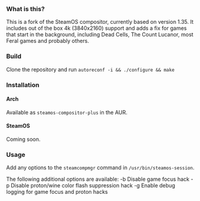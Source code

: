### What is this?
This is a fork of the SteamOS compositor, currently based on version 1.35.
It includes out of the box 4k (3840x2160) support and adds a fix for games that start in the background, including Dead Cells, The Count Lucanor, most Feral games and probably others.

### Build
Clone the repository and run
`autoreconf -i && ./configure && make`

### Installation
#### Arch
Available as `steamos-compositor-plus` in the AUR.

#### SteamOS
Coming soon.

### Usage
Add any options to the `steamcompmgr` command in `/usr/bin/steamos-session`.

The following additional options are available:
	-b    Disable game focus hack
	-p    Disable proton/wine color flash suppression hack
	-g    Enable debug logging for game focus and proton hacks
